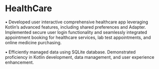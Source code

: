 # HealthCare

• Developed user interactive comprehensive healthcare app leveraging Kotlin’s advanced features, including shared
preferences and Adapter. Implemented secure user login functionality and seamlessly integrated appointment
booking for healthcare services, lab test appointments, and online medicine purchasing.

• Efficiently managed data using SQLite database. Demonstrated proficiency in Kotlin development, data management,
and user experience enhancement.

